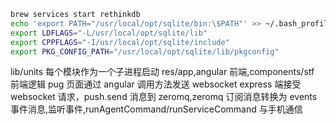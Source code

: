 ```bash
brew services start rethinkdb
echo 'export PATH="/usr/local/opt/sqlite/bin:\$PATH"' >> ~/.bash_profile
export LDFLAGS="-L/usr/local/opt/sqlite/lib"
export CPPFLAGS="-I/usr/local/opt/sqlite/include"
export PKG_CONFIG_PATH="/usr/local/opt/sqlite/lib/pkgconfig"
```

lib/units 每个模块作为一个子进程启动
res/app,angular 前端,components/stf 前端逻辑
pug 页面通过 angular 调用方法发送 websocket
express 端接受 websocket 请求，push.send 消息到 zeromq,zeromq 订阅消息转换为 events 事件消息,监听事件,runAgentCommand/runServiceCommand 与手机通信
